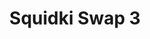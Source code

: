 ---
slug: squidki-swap-3
title: Squidki Swap 3
description: "Squidki Swap 3 is an exciting online game. Play for free directly in your browser!"
icon: /images/new_mods/Sprunki Swap 3.png
url: https://wowtbc.net/sprunkin/swap3/index.html
previewImage: /images/new_mods/Sprunki Swap 3.png
type: new mods

# SEO配置
seo:
  title: "Squidki Swap 3 - Play Free Online Game | Fun Browser Games"
  description: "Squidki Swap 3 - Play this fun online game for free in your browser. No download required!"
  ogImage: "/images/new_mods/Sprunki Swap 3.png"
  keywords: "squidki-swap-3, online game, browser game, free game, new mods game, play online"

videoUrls:
  - https://www.youtube.com/embed/example1
  - https://www.youtube.com/embed/example2

whyPlay:
  title: "Why Play Squidki Swap 3?"
  items:
    - "Immersive Gameplay: Squidki Swap 3 offers an engaging and immersive gaming experience that will keep you entertained for hours"
    - "Challenging Levels: Test your skills with increasingly difficult challenges and obstacles"
    - "Beautiful Graphics: Enjoy stunning visuals and smooth animations that bring the game world to life"
    - "Regular Updates: New content and features are added regularly to keep the game fresh and exciting"
    - "Free to Play: Experience all the fun without spending a penny"
    - "Community Features: Connect with other players, share strategies, and compete for high scores"
    - "Cross-Platform: Play on any device with a web browser, no downloads required"

features:
  title: "Key Features of Squidki Swap 3"
  image: "/images/new_mods/Sprunki Swap 3.png"
  items:
    - "Intuitive Controls: Easy to learn controls make Squidki Swap 3 accessible for players of all skill levels"
    - "Multiple Game Modes: Enjoy various gameplay options that provide different challenges and experiences"
    - "Character Customization: Personalize your gaming experience with unique characters and items"
    - "Achievement System: Complete special tasks to earn rewards and recognition"
    - "Leaderboards: Compete with players worldwide and see who can achieve the highest scores"

characteristics:
  title: "Game Characteristics"
  image: "/images/new_mods/Sprunki Swap 3.png"
  items:
    - "Genre: New mods game with elements of strategy and skill"
    - "Difficulty: Suitable for both casual gamers and those seeking a challenge"
    - "Play Time: Quick sessions or extended gameplay, depending on your preference"
    - "Art Style: Vibrant and engaging visuals that enhance the gaming experience"
    - "Sound Design: Immersive audio that complements the gameplay perfectly"

info: "Squidki Swap 3 is an exciting online game that offers players a unique and engaging gaming experience. With its intuitive controls, stunning visuals, and challenging gameplay, Squidki Swap 3 provides hours of entertainment for players of all ages and skill levels. Whether you're looking for a quick gaming session during a break or an extended play session, Squidki Swap 3 delivers an immersive experience that will keep you coming back for more. The game features multiple levels of increasing difficulty, ensuring that players are constantly challenged as they progress. With regular updates adding new content and features, Squidki Swap 3 remains fresh and exciting, providing endless entertainment options for its growing community of players."

howToPlayIntro: "Welcome to Squidki Swap 3! This guide will walk you through the basics and help you master the game. Whether you're a beginner or looking to improve your skills, these tips and instructions will enhance your gaming experience."

howToPlaySteps:
  - title: "Getting Started"
    description: "Begin your Squidki Swap 3 adventure by familiarizing yourself with the controls. Use your keyboard or mouse to navigate through the game interface. The tutorial will guide you through the basic mechanics and help you understand the objectives."
  - title: "Understanding the Objectives"
    description: "In Squidki Swap 3, your main goal is to progress through levels by completing specific objectives. Each level presents unique challenges that require different strategies and approaches."
  - title: "Mastering the Controls"
    description: "Practice using the controls to improve your precision and reaction time. Squidki Swap 3 requires quick reflexes and strategic thinking to overcome obstacles and defeat opponents."
  - title: "Utilizing Power-ups"
    description: "Collect power-ups throughout the game to enhance your abilities and overcome difficult challenges. Each power-up offers unique advantages that can be crucial for success."
  - title: "Developing Strategies"
    description: "As you progress in Squidki Swap 3, develop effective strategies for different scenarios. Analyze patterns, anticipate challenges, and adapt your approach to maximize your performance."

faq:
  title: "Frequently Asked Questions about Squidki Swap 3"
  items:
    - question: "Is Squidki Swap 3 free to play?"
      answer: "Yes, Squidki Swap 3 is completely free to play directly in your web browser. No downloads or purchases are required to enjoy the full game experience."
    - question: "Can I play Squidki Swap 3 on mobile devices?"
      answer: "Yes, Squidki Swap 3 is optimized for both desktop and mobile play. You can enjoy the game on any device with a web browser and internet connection."
    - question: "Are there any in-game purchases?"
      answer: "While Squidki Swap 3 is free to play, there may be optional in-game purchases available for cosmetic items or additional features that don't affect core gameplay."
    - question: "How often is Squidki Swap 3 updated?"
      answer: "The developers regularly update Squidki Swap 3 with new content, features, and improvements based on player feedback and game performance."
    - question: "Can I play Squidki Swap 3 offline?"
      answer: "Currently, Squidki Swap 3 requires an internet connection to play as it's a browser-based online game."
    - question: "Is Squidki Swap 3 suitable for children?"
      answer: "Yes, Squidki Swap 3 is designed to be family-friendly and suitable for players of all ages."
    - question: "How do I report bugs or issues?"
      answer: "If you encounter any problems while playing Squidki Swap 3, you can report them through the game's support page or contact the developers directly through their website."
    - question: "Still Have Questions?"
      answer: "If you have additional questions about Squidki Swap 3 that aren't covered in this FAQ, please visit our support center or contact our customer service team for assistance."
---